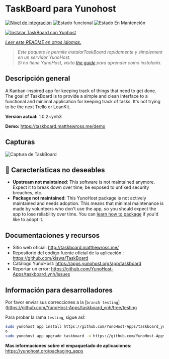 <!--
Este archivo README esta generado automaticamente<https://github.com/YunoHost/apps/tree/master/tools/readme_generator>
No se debe editar a mano.
-->

# TaskBoard para Yunohost

[![Nivel de integración](https://dash.yunohost.org/integration/taskboard.svg)](https://dash.yunohost.org/appci/app/taskboard) ![Estado funcional](https://ci-apps.yunohost.org/ci/badges/taskboard.status.svg) ![Estado En Mantención](https://ci-apps.yunohost.org/ci/badges/taskboard.maintain.svg)

[![Instalar TaskBoard con Yunhost](https://install-app.yunohost.org/install-with-yunohost.svg)](https://install-app.yunohost.org/?app=taskboard)

*[Leer este README en otros idiomas.](./ALL_README.md)*

> *Este paquete le permite instalarTaskBoard rapidamente y simplement en un servidor YunoHost.*  
> *Si no tiene YunoHost, visita [the guide](https://yunohost.org/install) para aprender como instalarla.*

## Descripción general

A Kanban-inspired app for keeping track of things that need to get done.
The goal of TaskBoard is to provide a simple and clean interface to a functional and minimal application for keeping track of tasks. It's not trying to be the next Trello or LeanKit.

**Versión actual:** 1.0.2~ynh3

**Demo:** <https://taskboard.matthewross.me/demo>

## Capturas

![Captura de TaskBoard](./doc/screenshots/screenshots.png)

## :red_circle: Características no deseables

- **Upstream not maintained**: This software is not maintained anymore. Expect it to break down over time, be exposed to unfixed security breaches, etc.
- **Package not maintained**: This YunoHost package is not actively maintained and needs adoption. This means that minimal maintenance is made by volunteers who don't use the app, so you should expect the app to lose reliability over time. You can [learn how to package](https://yunohost.org/packaging_apps_intro) if you'd like to adopt it.

## Documentaciones y recursos

- Sitio web oficial: <http://taskboard.matthewross.me/>
- Repositorio del código fuente oficial de la aplicación : <https://github.com/kiswa/TaskBoard>
- Catálogo YunoHost: <https://apps.yunohost.org/app/taskboard>
- Reportar un error: <https://github.com/YunoHost-Apps/taskboard_ynh/issues>

## Información para desarrolladores

Por favor enviar sus correcciones a la [`branch testing`](https://github.com/YunoHost-Apps/taskboard_ynh/tree/testing

Para probar la rama `testing`, sigue asÍ:

```bash
sudo yunohost app install https://github.com/YunoHost-Apps/taskboard_ynh/tree/testing --debug
o
sudo yunohost app upgrade taskboard -u https://github.com/YunoHost-Apps/taskboard_ynh/tree/testing --debug
```

**Mas informaciones sobre el empaquetado de aplicaciones:** <https://yunohost.org/packaging_apps>
